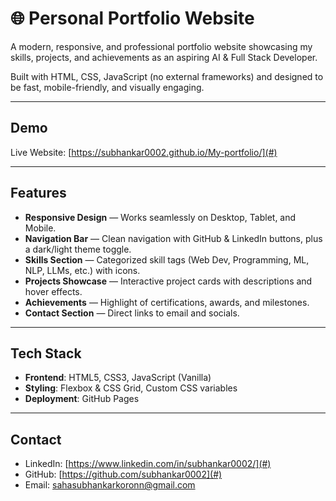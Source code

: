 # 🌐 Personal Portfolio Website

A modern, responsive, and professional portfolio website showcasing my skills, projects, and achievements as an aspiring AI & Full Stack Developer.  

Built with HTML, CSS, JavaScript (no external frameworks) and designed to be fast, mobile-friendly, and visually engaging.

---

##  Demo
 Live Website: [https://subhankar0002.github.io/My-portfolio/](#)

---

##  Features
-  **Responsive Design** — Works seamlessly on Desktop, Tablet, and Mobile.  
-  **Navigation Bar** — Clean navigation with GitHub & LinkedIn buttons, plus a dark/light theme toggle.  
-  **Skills Section** — Categorized skill tags (Web Dev, Programming, ML, NLP, LLMs, etc.) with icons.  
-  **Projects Showcase** — Interactive project cards with descriptions and hover effects.  
-  **Achievements** — Highlight of certifications, awards, and milestones.  
-  **Contact Section** — Direct links to email and socials.  

---

## Tech Stack
- **Frontend**: HTML5, CSS3, JavaScript (Vanilla)    
- **Styling**: Flexbox & CSS Grid, Custom CSS variables  
- **Deployment**: GitHub Pages 

---

## Contact

-  LinkedIn: [https://www.linkedin.com/in/subhankar0002/](#)
-  GitHub: [https://github.com/subhankar0002](#)
-  Email: sahasubhankarkoronn@gmail.com
